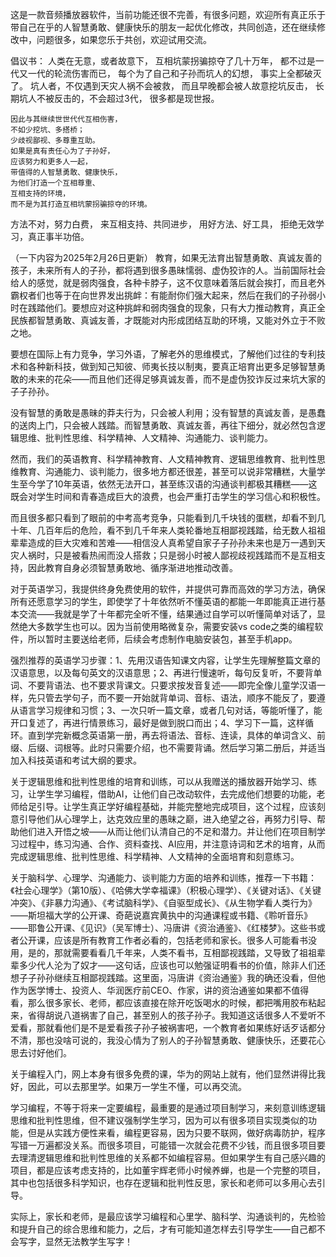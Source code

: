 这是一款音频播放器软件，当前功能还很不完善，有很多问题，欢迎所有真正乐于带自己在乎的人智慧勇敢、健康快乐的朋友一起优化修改，共同创造，还在继续修改中，问题很多，如果您乐于共创，欢迎试用交流。

倡议书：
    人类在无意，或者故意下，
    互相坑蒙拐骗掠夺了几十万年，
    都不过是一代又一代的轮流伤害而已，
    每个为了自己和子孙而坑人的幻想，
    事实上全都破灭了。
    坑人者，不仅遇到天灾人祸不会被救，
    而且早晚都会被人故意挖坑反击，
    长期坑人不被反击的，不会超过3代，
    很多都是现世报。
    
    因此与其继续世世代代互相伤害，
    不如少挖坑、多搭桥；
    少歧视鄙视、多尊重互助。
    如果是真有责任心为了子孙好，
    应该努力和更多人一起，
    带值得的人智慧勇敢、健康快乐，
    为他们打造一个互相尊重、
    互相支持的环境，
    而不是为其打造互相坑蒙拐骗掠夺的环境。


方法不对，努力白费，
来互相支持、共同进步，
用好方法、好工具，
拒绝无效学习，真正事半功倍。


（一下内容为2025年2月26日更新）
教育，如果无法育出智慧勇敢、真诚友善的孩子，未来所有人的子孙，都将遇到很多愚昧懦弱、虚伪狡诈的人。当前国际社会给人的感觉，就是弱肉强食，各种卡脖子，这不仅意味着落后就会挨打，而且老外霸权者们也等于在向世界发出挑衅：有能耐你们强大起来，然后在我们的子孙弱小时在践踏他们。要想应对这种挑衅和弱肉强食的现象，只有大力推动教育，真正全民族都智慧勇敢、真诚友善，才既能对内形成团结互助的环境，又能对外立于不败之地。

要想在国际上有力竞争，学习外语，了解老外的思维模式，了解他们过往的专利技术和各种新科技，做到知己知彼、师夷长技以制夷，要真正培育出更多足够智慧勇敢的未来的花朵——而且他们还得足够真诚友善，而不是虚伪狡诈反过来坑大家的子子孙孙。

没有智慧的勇敢是愚昧的莽夫行为，只会被人利用；没有智慧的真诚友善，是愚蠢的送肉上门，只会被人践踏。而智慧勇敢、真诚友善，再往下细分，就必然包含逻辑思维、批判性思维、科学精神、人文精神、沟通能力、谈判能力。

然而，我们的英语教育、科学精神教育、人文精神教育、逻辑思维教育、批判性思维教育、沟通能力、谈判能力，很多地方都还很差，甚至可以说非常糟糕，大量学生至今学了10年英语，依然无法开口，甚至练汉语的沟通谈判都极其糟糕——这既会对学生时间和青春造成巨大的浪费，也会严重打击学生的学习信心和积极性。

而且很多都只看到了眼前的中考高考竞争，只能看到几千块钱的蛋糕，却看不到几十年、几百年后的危险，看不到几千年来人类轮番地互相鄙视践踏，给无数人祖祖辈辈造成的巨大灾难和苦难——相信没人真希望自家子子孙孙未来也是万一遇到天灾人祸时，只是被看热闹而没人搭救；只是弱小时被人鄙视歧视践踏而不是互相支持，因此教育自身必须智慧勇敢地、循序渐进地推动改善。

对于英语学习，我提供终身免费使用的软件，并提供可靠而高效的学习方法，确保所有还愿意学习的学生，即使学了十年依然听不懂英语的都能一年即能真正进行基本交流——我就是学了十年都完全听不懂，结果通过自学可以听懂简单对话了，显然绝大多数学生也可以。因为当前使用略微复杂，需要安装vs code之类的编程软件，所以暂时主要送给老师，后续会考虑制作电脑安装包，甚至手机app。

强烈推荐的英语学习步骤：1、先用汉语告知课文内容，让学生先理解整篇文章的汉语意思，以及每句英文的汉语意思；2、再进行慢速听，每句反复听，不要背单词、不要背语法、也不要求背课文。只要求按发音复述——即完全像儿童学汉语一样，先只管去学句子，而不要一开始就背单词、音标、语法，顺序不能反了，要遵从语言学习规律和习惯；3、一次只听一篇文章，或者几句对话，等能听懂了，能开口复述了，再进行情景练习，最好是做到脱口而出；4、学习下一篇，这样循环。直到学完新概念英语第一册，再去将语法、音标、连读，具体的单词含义、前缀、后缀、词根等。此时只需要介绍，也不需要背诵。然后学习第二册后，并适当加入科技英语和考试大纲的要求。

关于逻辑思维和批判性思维的培育和训练，可以从我赠送的播放器开始学习、练习，让学生学习编程，借助AI，让他们自己改动软件，去完成他们想要的功能，老师给足引导。让学生真正学好编程基础，并能完整地完成项目，这个过程，应该刻意引导他们从心理学上，达克效应里的愚昧之巅，进入绝望之谷，再努力引导、帮助他们进入开悟之坡——从而让他们认清自己的不足和潜力。并让他们在项目制学习过程中，练习沟通、合作、资料查找、AI应用，并注意诗词和艺术的培育，从而完成逻辑思维、批判性思维、科学精神、人文精神的全面培育和刻意练习。

关于脑科学、心理学、沟通能力、谈判能力方面的培养和训练，推荐一下书籍：《社会心理学》（第10版）、《哈佛大学幸福课》（积极心理学）、《关键对话》、《关键冲突》、《非暴力沟通》、《考试脑科学》、《自驱型成长》、《从生物学看人类行为》——斯坦福大学的公开课、奇葩说嘉宾黄执中的沟通课程或书籍、《聆听音乐》——耶鲁公开课、《见识》（吴军博士）、冯唐讲《资治通鉴》、《红楼梦》。这些书或者公开课，应该是所有教育工作者必看的，包括老师和家长。很多人可能看书没用，是的，那就需要看看几千年来，人类不看书，互相鄙视践踏，又导致了祖祖辈辈多少代人沦为了奴才——这句话，应该也可以勉强证明看书的价值，除非人们还想子子孙孙继续互相鄙视践踏。这里面，冯唐讲《资治通鉴》我的确还没看，但他作为医学博士、投资人、华润医疗前CEO、作家，讲的资治通鉴如果都不值得看，那么很多家长、老师，都应该直接在除开吃饭喝水的时候，都把嘴用胶布粘起来，省得胡说八道祸害了自己，甚至别人的孩子孙子。我知道这话很多人不爱听不爱看，那就看他们是不是爱看孩子孙子被祸害吧，一个教育者如果练好话歹话都分不清，那也没啥可说的，我没心情为了别人的子孙智慧勇敢、健康快乐，还要花心思去讨好他们。 

关于编程入门，网上本身有很多免费的课，华为的网站上就有，他们显然讲得比我好，因此，可以去那里学。如果万一学生不懂，可以再交流。

学习编程，不等于将来一定要编程，最重要的是通过项目制学习，来刻意训练逻辑思维和批判性思维，但不建议强制学生学习，因为可以有很多项目实现类似的功能，但是从实践方便性来看，编程更容易，因为只要不联网，做好病毒防护，程序写错一万遍都没关系。而很多项目，可能错一次就会花费不少钱，而且很多项目要去理清逻辑思维和批判性思维的关系都不如编程容易。但如果学生有自己感兴趣的项目，都是应该考虑支持的，比如董宇辉老师小时候养蝉，也是一个完整的项目，其中也包括很多科学知识，也存在逻辑和批判性反思，家长和老师可以多用心去引导。

实际上，家长和老师，是最应该学习编程和心里学、脑科学、沟通谈判的，先检验和提升自己的综合思维和能力，之后，才有可能知道怎样去引导学生——自己都不会写字，显然无法教学生写字！


